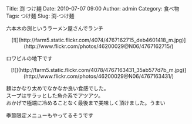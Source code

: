 Title: 渕 つけ麺
Date: 2010-07-07 09:00
Author: admin
Category: 食べ物
Tags: つけ麺
Slug: 渕-つけ麺

六本木の渕というラーメン屋さんでランチ

<p>
<center>
[![](http://farm5.static.flickr.com/4074/4767162715_deb4601418_m.jpg)](http://www.flickr.com/photos/46200029@N06/4767162715/)

</center>
  
ロワビルの地下です

</p>
<p>
<center>
[![](http://farm5.static.flickr.com/4078/4767163431_35ab577d7b_m.jpg)](http://www.flickr.com/photos/46200029@N06/4767163431/)

</center>
  
麺はかなり太めでなかなか良い食感でした。  
スープはサラッとした魚介系でアツアツ。  
おかげで極端に冷めることなく最後まで美味しく頂けました。うまい

</p>
季節限定メニューもやってるそうです
